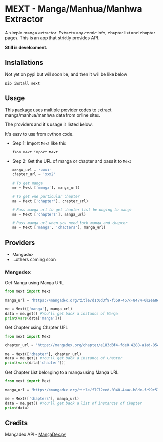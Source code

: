 # MEXT - Manga/Manhua/Manhwa Extractor

A simple manga extractor. Extracts any comic info, chapter list and chapter pages. This is an app that strictly provides API.

**Still in development.**

## Installations

Not yet on pypi but will soon be, and then it will be like below

`pip install mext`


## Usage

This package uses multiple provider codes to extract manga/manhua/manhwa data from online sites.

The providers and it's usage is listed below.

It's easy to use from python code.

- Step 1:
Import `Mext` like this

  `from mext import Mext`

- Step 2:
Get the URL of manga or chapter and pass it to `Mext`

  ```python
  manga_url = 'xxx1'
  chapter_url = 'xxx2'

  # To get manga
  me = Mext(['manga'], manga_url)

  # To get one particular chapter
  me = Mext(['chapter'], chapter_url)

  # Pass manga url to get chapter list belonging to manga
  me = Mext(['chapters'], manga_url)

  # Pass manga url when you need both manga and chapter
  me = Mext(['manga', 'chapters'], manga_url)
  ```

## Providers

- Mangadex
- ...others coming soon

### Mangadex

Get Manga using Manga URL

```python
from mext import Mext

manga_url = 'https://mangadex.org/title/d1c0d3f9-f359-467c-8474-0b2ea8e06f3d/bocchi-sensei-teach-me-mangadex'

me = Mext(['manga'], manga_url)
data = me.get() #You'll get back a instance of Manga
print(vars(data['manga']))
```

Get Chapter using Chapter URL

```python
from mext import Mext

chapter_url = 'https://mangadex.org/chapter/e183d3f4-fde0-4288-a1ed-8547490f84b3'

me = Mext(['chapter'], chapter_url)
data = me.get() #You'll get back a instance of Chapter
print(vars(data['chapter']))
```

Get Chapter List belonging to a manga using Manga URL
```python
from mext import Mext

manga_url = 'https://mangadex.org/title/f7972eed-0040-4aac-b8de-fc99c522c25a/anti-kissmanga-anthology'

me = Mext(['chapters'], manga_url)
data = me.get() #You'll get back a list of instances of Chapter
print(data)
```

## Credits

Mangadex API - [MangaDex.py](https://github.com/Proxymiity/MangaDex.py)
